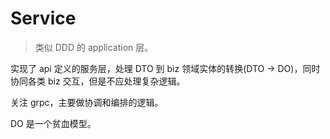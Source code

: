 # Service

> 类似 DDD 的 application 层。

实现了 api 定义的服务层，处理 DTO 到 biz 领域实体的转换(DTO -> DO)，同时协同各类 biz 交互，但是不应处理复杂逻辑。

关注 grpc，主要做协调和编排的逻辑。

DO 是一个贫血模型。